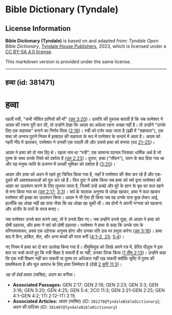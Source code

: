 # Bible Dictionary (Tyndale)

## License Information

**Bible Dictionary (Tyndale)** is based on and adapted from: _Tyndale Open Bible Dictionary_, [Tyndale House Publishers](https://tyndaleopenresources.com/), 2023, which is licensed under a [CC BY-SA 4.0 license](https://creativecommons.org/licenses/by-sa/4.0/legalcode.en).

This markdown version is provided under the same license.



--------------------------------

## हव्वा (id: 381471)

हव्वा
=====

पहली स्त्री, "सभी जीवित प्राणियों की माँ" ([उत 3:20](https://ref.ly/Gen3:20))। उत्पत्ति की पुस्तक बताती है कि जब परमेश्वर ने आदम की रचना पूरी कर ली, तो उन्होंने देखा कि आदम का अकेला रहना अच्छा नहीं है। तो उन्होंने "उनके लिए एक सहायक" बनाने का निर्णय लिया ([2:18](https://ref.ly/Gen2:18))। स्त्री को एजेर कहा जाता है (इब्री में "सहायता"), एक शब्द जो अन्यत्र पुराने नियम में इस्राएल की सहायता के रूप में परमेश्वर के सन्दर्भ में आता है। आदम को गहरी नींद में डालकर, परमेश्वर ने उनकी एक पसली ली और उससे हव्वा को बनाया (पद [21–25](https://ref.ly/Gen2:21-Gen2:25))।

आदम ने हव्वा को दो नाम दिए थे। पहला नाम था “स्त्री”, एक सामान्य पदनाम जिसका धार्मिक अर्थ है जो पुरुष के साथ उनके रिश्ते को दर्शाता है ([उत 2:23](https://ref.ly/Gen2:23))। दूसरा, हव्वा (“जीवन”), पतन के बाद दिया गया था और यह मनुष्य जाति के प्रजनन में उनकी भूमिका को दर्शाता है ([3:20](https://ref.ly/Gen3:20))।

आदम और हव्वा को अदन में रहते हुए चित्रित किया गया है, जहाँ वे परमेश्वर की सेवा कर रहे हैं और एक\-दूसरे की आवश्यकताओं को पूरा कर रहे हैं। फिर दुष्ट ने प्रवेश किया जब हव्वा को सर्प द्वारा परमेश्वर की आज्ञा का उल्लंघन करने के लिए लुभाया जाता है, जिसमें उन्हें अच्छे और बुरे के ज्ञान के वृक्ष का फल खाने से मना किया गया था ([उत 2:17](https://ref.ly/Gen2:17); [3:3](https://ref.ly/Gen3:3))। सर्प के चालाक अनुनय से धोखा खाकर, हव्वा ने फल खाकर परमेश्वर की इच्छा का उल्लंघन किया। आदम ने भी ऐसा ही किया जब वह उनके पास कुछ लेकर आई, हालाँकि वह धोखा नहीं खा पाया जैसा कि वह धोखा खा चुकी थी। तब दोनों ने अपनी नग्नता को पहचाना और अंजीर के पत्तों के वस्त्र बनाए।

जब परमेश्वर उनसे बात करने आए, तो वे उनसे छिप गए। जब उन्होंने उनसे पूछा, तो आदम ने हव्वा को दोषी ठहराया, और हव्वा ने सर्प को दोषी ठहराया। परमेश्वर ने हव्वा से कहा कि उनके पाप के परिणामस्वरूप, प्रसव एक दर्दनाक अनुभव होगा और उनका पति उस पर प्रभुता करेगा ([उत 3:16](https://ref.ly/Gen3:16))। हव्वा बाद में कैन, हाबिल, शेत, और अन्य बच्चों की माता बनीं ([4:1–2, 25](https://ref.ly/Gen4:1-Gen4:2,Gen4:25); [5:4](https://ref.ly/Gen5:4))।

नए नियम में हव्वा का दो बार उल्लेख किया गया है। तीमुथियुस को लिखे अपने पत्र में, प्रेरित पौलुस ने इस बात पर चर्चा करते हुए कि स्त्री शिक्षा दे सकती हैं या नहीं, उनका ज़िक्र किया ([1 तीमु 2:13](https://ref.ly/1Tim2:13))। उन्होंने कहा कि एक स्त्री शिक्षण नहीं कर सकती या पुरुष पर अधिकार नहीं रख सकती क्योंकि सृष्टि में पुरुष की प्राथमिकता है और मूल अपराध के लिए हव्वा ज़िम्मेदार है (देखें [2 कुरि 11:3](https://ref.ly/2Cor11:3))।

*यह भी देखें* आदम (व्यक्ति); अदन का बगीचा।

* **Associated Passages:** GEN 2:17; GEN 2:18; GEN 2:23; GEN 3:3; GEN 3:16; GEN 3:20; GEN 4:25; GEN 5:4; 2CO 11:3; GEN 2:21–GEN 2:25; GEN 4:1–GEN 4:2; 1TI 2:12–1TI 2:15
* **Associated Articles:** आदम (व्यक्ति) (ID: `381278@TyndaleBibleDictionary`); अदन की वाटिका  (ID: `381487@TyndaleBibleDictionary`)

